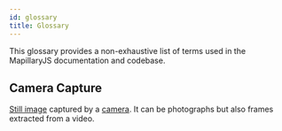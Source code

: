 ```yaml
---
id: glossary
title: Glossary
---
```


This glossary provides a non-exhaustive list of terms used in the MapillaryJS documentation and codebase.

## Camera Capture

[Still image](https://en.wikipedia.org/wiki/Image#Still_or_moving) captured by a [camera](https://en.wikipedia.org/wiki/Camera). It can be photographs but also frames extracted from a video.
